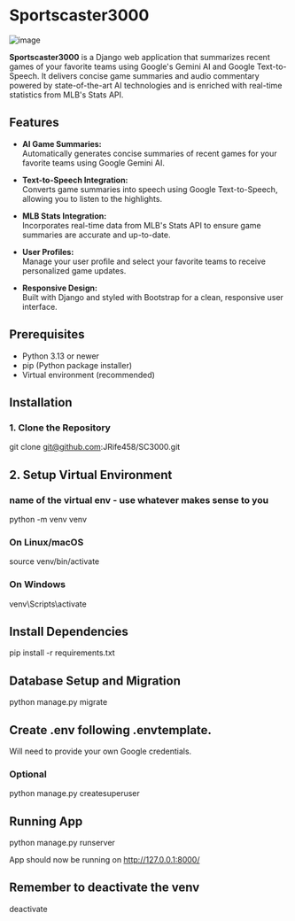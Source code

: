 # Sportscaster3000
![image](https://rollingferret.github.io/assets/myfiles/mlbgooglehackathon.png)

**Sportscaster3000** is a Django web application that summarizes recent games of your favorite teams using Google's Gemini AI and Google Text-to-Speech. It delivers concise game summaries and audio commentary powered by state-of-the-art AI technologies and is enriched with real-time statistics from MLB's Stats API.

## Features

- **AI Game Summaries:**  
  Automatically generates concise summaries of recent games for your favorite teams using Google Gemini AI.

- **Text-to-Speech Integration:**  
  Converts game summaries into speech using Google Text-to-Speech, allowing you to listen to the highlights.

- **MLB Stats Integration:**  
  Incorporates real-time data from MLB's Stats API to ensure game summaries are accurate and up-to-date.

- **User Profiles:**  
  Manage your user profile and select your favorite teams to receive personalized game updates.

- **Responsive Design:**  
  Built with Django and styled with Bootstrap for a clean, responsive user interface.

## Prerequisites

- Python 3.13 or newer
- pip (Python package installer)
- Virtual environment (recommended)

## Installation

### 1. Clone the Repository

git clone git@github.com:JRife458/SC3000.git

## 2. Setup Virtual Environment

### name of the virtual env - use whatever makes sense to you

python -m venv venv

### On Linux/macOS

source venv/bin/activate

### On Windows

venv\Scripts\activate

## Install Dependencies

pip install -r requirements.txt

## Database Setup and Migration

python manage.py migrate

## Create .env following .envtemplate.

Will need to provide your own Google credentials.

### Optional

python manage.py createsuperuser

## Running App

python manage.py runserver

App should now be running on http://127.0.0.1:8000/

## Remember to deactivate the venv

deactivate
